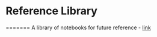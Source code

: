 # Reference Library
=======
A library of notebooks for future reference - [link](https://brent-morrison.github.io/ref-library/index.html)